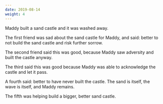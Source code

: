 ```yaml
---
date: 2019-08-14
weight: 4
---
```


Maddy built a sand castle and it was washed away.

The first friend was sad about the sand castle for Maddy, and said: better to not build the sand castle and risk further sorrow.

The second friend said this was good, because Maddy saw adversity and built the castle anyway.

The third said this was good because Maddy was able to acknowledge the castle and let it pass.

A fourth said: better to have never built the castle. The sand is itself, the wave is itself, and Maddy remains.

The fifth was helping build a bigger, better sand castle.

<!-- The first is naive and confuses the sand castle for the work.

The second mistakes the struggle against the wave as a struggle against a greater idea.

The third sees too much Maddy in the equation. She is not bettering herself though adversity, she is building sand castles.

The fourth sees a truth, but forgets that truth is not static

The fifth does the work. -->
